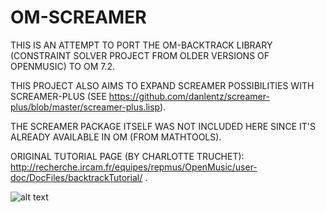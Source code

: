 # OM-SCREAMER

THIS IS AN ATTEMPT TO PORT THE OM-BACKTRACK LIBRARY (CONSTRAINT SOLVER PROJECT FROM OLDER VERSIONS OF OPENMUSIC) TO OM 7.2.

THIS PROJECT ALSO AIMS TO EXPAND SCREAMER POSSIBILITIES WITH SCREAMER-PLUS (SEE https://github.com/danlentz/screamer-plus/blob/master/screamer-plus.lisp).

THE SCREAMER PACKAGE ITSELF WAS NOT INCLUDED HERE SINCE IT'S ALREADY AVAILABLE IN OM (FROM MATHTOOLS).

ORIGINAL TUTORIAL PAGE (BY CHARLOTTE TRUCHET): http://recherche.ircam.fr/equipes/repmus/OpenMusic/user-doc/DocFiles/backtrackTutorial/ .

![alt text](https://github.com/PHRaposo/OM-Screamer/blob/main/screenshot.png?raw=true)
